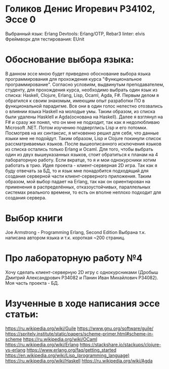 # Голиков Денис Игоревич P34102, Эссе 0

Выбранный язык: Erlang
Devtools: Erlang/OTP, Rebar3
linter: elvis
Фреймворк для тестирования: EUnit

# Обоснование выбора языка:

В данном эссе мною будет приведено обоснование выбора языка программирования для прохождения курса "Функциональное программирование". 
Согласно условиям, выдвинутым преподавателем, студенту, для прохождения курса, необходимо выбрать один язык из списка: Haskell, Clojure, Erlang, Lisp, Ocaml, Agda, F#. 
Первым делом я обратился к своим знакомым, имеющим опыт разработки ПО в функциональной парадигме. Все они в один голос нелестно отозвались о влиянии языка Haskell на молодые умы. Таким образом, из списка были удалены Hasklell и Agda(основана на Haskell).
Далее я взглянул на F# и сразу же понял, что он мне не подходит, так как я недолюбливаю Microsoft .NET.
Потом изучению подверглись Lisp и его потомки. Посмотрев на их синтаксис, я мгновенно решил для себя, что данные языки мне не подойдут. Таким образом, Lisp и Clojure покинули список рассматриваемых языков. 
После вышеописанного исключения языков из списка остались только Erlang и Ocaml.
Для того, чтобы выбрать один из двух вышеуказанных языков, стоит обратиться к планам на 4 лабораторную работу. 
Если вкратце, то я и мои однокурсники хотим работать в трио. Идея проекта - клиент-серверная 2D игра. Так как я буду отвечать за БД, то и язык мне понадобится подходящий для создания серверной части клиент-серверного приложения.
Таким образом, мой выбор падает на Erlang, так как он ориентирован на применения в распределённых, отказоустойчивых, параллельных системах реального времени, то есть он вполне неплохо подходит для создания сервера. 

# Выбор книги 

Joe Armstrong - Programming Erlang, Second Edition
Выбрана т.к. написана автором языка и т.к. короткая ~200 страниц.

# Про лабораторную работу №4

Хочу сделать клиент-серверную 2D игру с однокурсниками (Дробыш Дмитрий Александрович P34082 и Панин Иван Михайлович P34082). Моя часть проекта - БД. 


# Изученные в ходе написания эссе статьи:
https://ru.wikipedia.org/wiki/Guile
https://www.gnu.org/software/guile/
https://spritely.institute/static/papers/scheme-primer.html#scheme-in-scheme
https://ru.wikipedia.org/wiki/OCaml
https://ru.wikipedia.org/wiki/Erlang
https://stackshare.io/stackups/clojure-vs-erlang
https://www.erlang.org/faq/getting_started
https://en.wikipedia.org/wiki/Lisp_(programming_language)
https://ru.wikipedia.org/wiki/Haskell
https://ru.wikipedia.org/wiki/Agda
